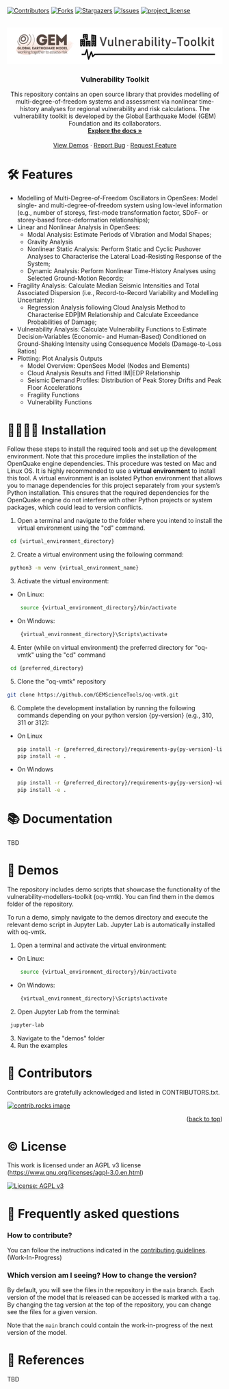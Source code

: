 <a id="readme-top"></a>

<!-- PROJECT SHIELDS -->

[![Contributors][contributors-shield]][contributors-url]
[![Forks][forks-shield]][forks-url]
[![Stargazers][stars-shield]][stars-url]
[![Issues][issues-shield]][issues-url]
[![project_license][license-shield]][license-url]


<!-- PROJECT LOGO -->
<br />
<div align="center">
  <a href="https://github.com/GEMScienceTools/vulnerability-toolkit">
    <img src="imgs/gem-vulnerability-toolkit.png" alt="Logo" >
  </a>

  <h3 align="center">Vulnerability Toolkit</h3>

  <p align="center">
    This repository contains an open source library that provides modelling of multi-degree-of-freedom systems and assessment via nonlinear time-history analyses for regional vulnerability and risk calculations. The vulnerability toolkit is developed by the Global Earthquake Model (GEM) Foundation and its collaborators.
    <br />
    <a href="https://github.com/GEMScienceTools/vulnerability-toolkit/docs"><strong>Explore the docs »</strong></a>
    <br />
    <br />
    <a href="https://github.com/GEMScienceTools/vulnerability-toolkit/demos">View Demos</a>
    ·
    <a href="https://github.com/GEMScienceTools/vulnerability-toolkit/issues/new?labels=bug&template=bug-report---.md">Report Bug</a>
    ·
    <a href="https://github.com/GEMScienceTools/vulnerability-toolkit/issues/new?labels=enhancement&template=feature-request---.md">Request Feature</a>
  </p>
</div>

# 🛠️ Features

* Modelling of Multi-Degree-of-Freedom Oscillators in OpenSees: Model single- and multi-degree-of-freedom system using low-level information (e.g., number of storeys, first-mode transformation factor, SDoF- or storey-based force-deformation relationships);
* Linear and Nonlinear Analysis in OpenSees:
  * Modal Analysis: Estimate Periods of Vibration and Modal Shapes;
  * Gravity Analysis
  * Nonlinear Static Analysis: Perform Static and Cyclic Pushover Analyses to Characterise the Lateral Load-Resisting Response of the System;
  * Dynamic Analysis: Perform Nonlinear Time-History Analyses using Selected Ground-Motion Records;
* Fragility Analysis: Calculate Median Seismic Intensities and Total Associated Dispersion (i.e., Record-to-Record Variability and Modelling Uncertainty):
  * Regression Analysis following Cloud Analysis Method to Characterise EDP|IM Relationship and Calculate Exceedance Probabilities of Damage;
* Vulnerability Analysis: Calculate Vulnerability Functions to Estimate Decision-Variables (Economic- and Human-Based) Conditioned on Ground-Shaking Intensity using Consequence Models (Damage-to-Loss Ratios)
* Plotting: Plot Analysis Outputs
  * Model Overview: OpenSees Model (Nodes and Elements)  
  * Cloud Analysis Results and Fitted IM|EDP Relationship
  * Seismic Demand Profiles: Distribution of Peak Storey Drifts and Peak Floor Accelerations
  * Fragility Functions
  * Vulnerability Functions

# 👩‍💻🧑‍💻 Installation

Follow these steps to install the required tools and set up the development environment. Note that this procedure implies the installation of the OpenQuake engine dependencies. This procedure was tested on Mac and Linux OS.
It is highly recommended to use a **virtual environment** to install this tool. A virtual environment is an isolated Python environment that allows you to manage dependencies for this project separately from your system’s Python installation. This ensures that the required dependencies for the OpenQuake engine do not interfere with other Python projects or system packages, which could lead to version conflicts.

1. Open a terminal and navigate to the folder where you intend to install the virtual environment using the "cd" command.

  ```bash
   cd {virtual_environment_directory}
  ```

2. Create a virtual environment using the following command:

  ```bash
   python3 -m venv {virtual_environment_name}
  ```

3. Activate the virtual environment:
* On Linux:

  ```bash
   source {virtual_environment_directory}/bin/activate
  ```

* On Windows:

  ```bash
   {virtual_environment_directory}\Scripts\activate
  ```

4. Enter (while on virtual environment) the preferred directory for "oq-vmtk" using the "cd" command

  ```bash
   cd {preferred_directory}
  ```

5. Clone the "oq-vmtk" repository

 ```bash
 git clone https://github.com/GEMScienceTools/oq-vmtk.git
 ```

6. Complete the development installation by running the following commands depending on your python version {py-version} (e.g., 310, 311 or 312):
* On Linux

  ```bash
  pip install -r {preferred_directory}/requirements-py{py-version}-linux.txt
  pip install -e .
  ```

* On Windows

  ```bash
  pip install -r {preferred_directory}/requirements-py{py-version}-win64.txt
  pip install -e .
  ```

# 📚 Documentation

TBD

# 📼 Demos

The repository includes demo scripts that showcase the functionality of the vulnerability-modellers-toolkit (oq-vmtk). You can find them in the demos folder of the repository.

To run a demo, simply navigate to the demos directory and execute the relevant demo script in Jupyter Lab. Jupyter Lab is automatically installed with oq-vmtk.

1. Open a terminal and activate the virtual environment:
* On Linux:

  ```bash
   source {virtual_environment_directory}/bin/activate
  ```

* On Windows:

  ```bash
   {virtual_environment_directory}\Scripts\activate
  ```
2. Open Jupyter Lab from the terminal:

  ```bash
   jupyter-lab
  ```

3. Navigate to the "demos" folder
4. Run the examples

# 🌟 Contributors

Contributors are gratefully acknowledged and listed in CONTRIBUTORS.txt.

<a href="https://github.com/GEMScienceTools/vulnerability-toolkit/graphs/contributors">
  <img src="https://contrib.rocks/image?repo=GEMScienceTools/vulnerability-toolkit" alt="contrib.rocks image" />
</a>

<p align="right">(<a href="#readme-top">back to top</a>)</p>

# © License

This work is licensed under an AGPL v3 license (https://www.gnu.org/licenses/agpl-3.0.en.html)

[![License: AGPL v3](https://img.shields.io/badge/License-AGPL_v3-blue.svg)](https://www.gnu.org/licenses/agpl-3.0)

# 🤔 Frequently asked questions

### How to contribute?

You can follow the instructions indicated in the [contributing guidelines](./contribute_guidelines.md). (Work-In-Progress)

### Which version am I seeing? How to change the version?

By default, you will see the files in the repository in the `main` branch. Each version of the model that is released can be accessed is marked with a `tag`. By changing the tag version at the top of the repository, you can change see the files for a given version.

Note that the `main` branch could contain the work-in-progress of the next version of the model.

# 📑 References

TBD

<!-- MARKDOWN LINKS & IMAGES -->
<!-- https://www.markdownguide.org/basic-syntax/#reference-style-links -->
[contributors-shield]: https://img.shields.io/github/contributors/GEMScienceTools/vulnerability-toolkit.svg?style=for-the-badge
[contributors-url]: https://github.com/GEMScienceTools/vulnerability-toolkit/graphs/contributors
[forks-shield]: https://img.shields.io/github/forks/GEMScienceTools/vulnerability-toolkit.svg?style=for-the-badge
[forks-url]: https://github.com/GEMScienceTools/vulnerability-toolkit/network/members
[stars-shield]: https://img.shields.io/github/stars/GEMScienceTools/vulnerability-toolkit.svg?style=for-the-badge
[stars-url]: https://github.com/GEMScienceTools/vulnerability-toolkit/stargazers
[issues-shield]: https://img.shields.io/github/issues/GEMScienceTools/vulnerability-toolkit.svg?style=for-the-badge
[issues-url]: https://github.com/GEMScienceTools/vulnerability-toolkit/issues
[license-shield]: https://img.shields.io/github/license/GEMScienceTools/vulnerability-toolkit.svg?style=for-the-badge
[license-url]: https://github.com/GEMScienceTools/vulnerability-toolkit/blob/master/LICENSE.txt
